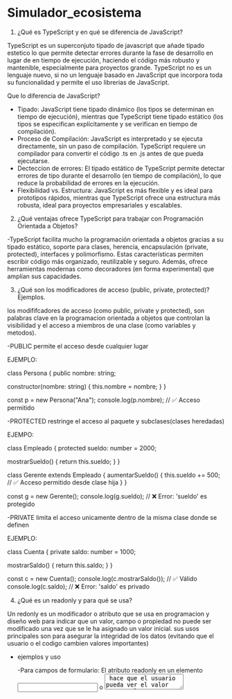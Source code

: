 # Simulador_ecosistema
1. ¿Qué es TypeScript y en qué se diferencia de JavaScript?

TypeScript es un superconjuto tipado de javascript que añade tipado estetico lo que permite detectar errores durante la fase de desarrollo en lugar de en tiempo de ejecución, haciendo el código más robusto y mantenible, especialmente para proyectos grande.
TypeScript no es un lenguaje nuevo, si no un lenguaje basado en JavaScript que incorpora toda su funcionalidad y permite el uso librerias de JavaScript.

Que lo diferencia de JavaScript?
- Tipado: JavaScript tiene tipado dinámico (los tipos se determinan en tiempo de ejecución), mientras que TypeScript tiene tipado estático (los tipos se especifican explícitamente y se verifican en tiempo de compilación).
- Proceso de Compilación: JavaScript es interpretado y se ejecuta directamente, sin un paso de compilación. TypeScript requiere un compilador para convertir el código .ts en .js antes de que pueda ejecutarse.
- Decteccion de errores: El tipado estático de TypeScript permite detectar errores de tipo durante el desarrollo (en tiempo de compilación), lo que reduce la probabilidad de errores en la ejecución.
- Flexibilidad vs. Estructura: JavaScript es más flexible y es ideal para prototipos rápidos, mientras que TypeScript ofrece una estructura más robusta, ideal para proyectos empresariales y escalables.

2. ¿Qué ventajas ofrece TypeScript para trabajar con Programación Orientada a Objetos?

-TypeScript facilita mucho la programación orientada a objetos gracias a su tipado estático, soporte para clases, herencia, encapsulación (private, protected), interfaces y polimorfismo. 
Estas características permiten escribir código más organizado, reutilizable y seguro. Además, ofrece herramientas modernas como decoradores (en forma experimental) que amplían sus capacidades.

3. ¿Qué son los modificadores de acceso (public, private, protected)? Ejemplos.

los modififcadores de acceso (como public, private y protected), son palabras clave en la programacion orientada a objetos que controlan la visibilidad y el acceso a miembros de una clase (como variables y metodos).

-PUBLIC permite el acceso desde cualquier lugar

EJEMPLO:

class Persona {
  public nombre: string;

  constructor(nombre: string) {
    this.nombre = nombre;
  }
}

const p = new Persona("Ana");
console.log(p.nombre); // ✅ Acceso permitido

-PROTECTED restringe el acceso al paquete y subclases(clases heredadas)

EJEMPO:

class Empleado {
  protected sueldo: number = 2000;

  mostrarSueldo() {
    return this.sueldo;
  }
}

class Gerente extends Empleado {
  aumentarSueldo() {
    this.sueldo += 500; // ✅ Acceso permitido desde clase hija
  }
}

const g = new Gerente();
console.log(g.sueldo); // ❌ Error: 'sueldo' es protegido

-PRIVATE limita el acceso unicamente dentro de la misma clase donde se definen

EJEMPLO:

class Cuenta {
  private saldo: number = 1000;

  mostrarSaldo() {
    return this.saldo;
  }
}

const c = new Cuenta();
console.log(c.mostrarSaldo()); // ✅ Válido
console.log(c.saldo);          // ❌ Error: 'saldo' es privado

4. ¿Qué es un readonly y para qué se usa?

Un redonly es un modificador o atributo que se usa en programacion y diseño web para indicar que un valor, campo o propiedad no puede ser modificado una vez que se le ha asignado un valor inicial. sus usos principales son para asegurar la integridad de los datos (evitando que el usuario o el codigo cambien valores importantes) 
  - ejemplos y uso

     -Para campos de formulario: El atributo readonly en un elemento <input> o <textarea> hace que el usuario pueda ver el valor pero no lo puede        editar. Se usa para mostrar información que el usuario no debe cambiar, como un número de identificación o un resultado de un cálculo.

     -Control del flujo: Se puede usar con JavaScript para deshabilitar un campo de entrada y luego, tras una acción del usuario (como seleccionar       un    checkbox), eliminar el atributo readonly para hacerlo editable. 

5. ¿Cómo se definen clases y objetos en TS?

en typescript una clase es una plantilla o plano para crear objetos, defiendo sus propiedades (variables) y metodos (funciones). un objeto es una instancia concreta e esa clase, un elemento individual que tiene un estado y funcionalidad definidos. Se definen usando la palabra clave class y los objetos se crean utilizando el operador new, inicializando sus propiedades a través del método constructor. 

Definición de Clases

Palabra clave class:
Se utiliza para crear una clase, por ejemplo: class MiClase { ... }. 

Atributos (Propiedades):
Variables dentro de la clase que representan el estado del objeto. Por defecto, en TypeScript se deben inicializar o declarar como opcionales, obligando a su definición.

Métodos:
Funciones dentro de la clase que definen las acciones o el comportamiento que un objeto puede realizar.

constructor:
Un método especial que se ejecuta automáticamente al crear un nuevo objeto a partir de la clase. Se usa para inicializar los atributos con los valores proporcionados. 

this:
Se usa dentro de los métodos para referirse al objeto específico que se está utilizando. 


6. ¿Qué son los constructores y para qué sirven?

es como la bienvenida que recibe un objeto cuando nace dentro de un programa. Imagina que cada vez que creas un objeto, este necesita empezar con un nombre, una edad o ciertos datos básicos para poder funcionar; ahí entra el constructor, que se encarga de darle esos valores iniciales. Lo especial es que no tienes que llamarlo de forma manual, ya que se ejecuta automáticamente al crear el objeto. Es como cuando compras un celular nuevo: viene configurado de fábrica para que lo enciendas y ya puedas usarlo, sin tener que armarlo tú. En algunos lenguajes el constructor lleva el mismo nombre de la clase, y en otros, como Python, se llama __init__. Su tarea principal es asegurar que cada objeto comience listo para trabajar, con todo lo necesario desde el primer instante. De esta forma, el constructor nos ahorra pasos, evita errores y organiza mejor el código.


7. ¿Qué es la herencia en TS y cómo se implementa (extends / super)?

En TypeScript, la herencia es un principio de la Programación Orientada a Objetos que permite que una clase (llamada clase hija o subclase) adquiera las propiedades y métodos de otra clase (llamada clase padre o superclase). Esto evita repetir código y facilita la reutilización y organización.

extends → se usa para indicar que una clase hereda de otra.

super → se usa dentro de la clase hija para llamar al constructor o métodos de la clase padre.

Ejemplo en TypeScript:

// Clase padre
class Persona {
  nombre: string;
  edad: number;

  constructor(nombre: string, edad: number) {
    this.nombre = nombre;
    this.edad = edad;
  }

  presentarse(): void {
    console.log(`Hola, soy ${this.nombre} y tengo ${this.edad} años.`);
  }
}

// Clase hija que hereda de Persona
class Estudiante extends Persona {
  carrera: string;

  constructor(nombre: string, edad: number, carrera: string) {
    super(nombre, edad); // Llama al constructor de Persona
    this.carrera = carrera;
  }

  estudiar(): void {
    console.log(`${this.nombre} está estudiando ${this.carrera}.`);
  }
}

// Uso
const estudiante1 = new Estudiante("Ana", 21, "Ingeniería");
estudiante1.presentarse();  // Heredado de Persona
estudiante1.estudiar();     // Propio de Estudiante


8. ¿Qué significa polimorfismo en el contexto de TS?

En TypeScript (TS), el polimorfismo se refiere a la capacidad de objetos de diferentes clases de ser tratados como objetos de una superclase común, permitiendo invocar el mismo método en diferentes objetos y que cada uno responda de manera única. Esto promueve la flexibilidad, reutilización y extensibilidad del código al permitir que el mismo mensaje se envíe a múltiples objetos, resultando en un comportamiento específico para cada uno. 

9. ¿Qué son las clases abstractas y qué diferencia tienen con una clase normal?

Una clase abstracta en TypeScript es una clase que no se puede instanciar directamente, sino que sirve como modelo o plantilla para que otras clases hereden de ella. Su objetivo es definir una estructura común (propiedades y métodos) que las clases hijas deben implementar o completar.

aracterísticas de una clase abstracta:

- Se declara con la palabra clave abstract.

- Puede contener:

- Métodos abstractos (sin cuerpo, solo la firma, que las subclases deben implementar).

- Métodos normales (con implementación, que las hijas heredan directamente).

- No se puede crear un objeto a partir de ella.


10. ¿Qué es una interface en TS y en qué se diferencia de una clase abstracta?
    
En TypeScript, una interface es un contrato que define la forma que debe tener un objeto, es decir, cuáles propiedades y métodos debe incluir, pero sin implementar la lógica interna. Se usa principalmente para garantizar que diferentes clases u objetos sigan la misma estructura.

¿En que se diferencian?

La diferencia entre una interface y una clase abstracta en TypeScript está en el nivel de detalle que ofrecen. Una interface es como un contrato o una lista de requisitos: solo define qué propiedades y métodos debe tener un objeto, pero nunca dice cómo funcionan, dejando toda la implementación a la clase que la use. En cambio, una clase abstracta es un molde más completo: además de obligar a implementar ciertos métodos (abstractos), también puede traer otros ya programados y hasta atributos con valores iniciales. Otra diferencia clave es que una clase puede implementar múltiples interfaces, pero solo puede heredar de una clase abstracta. En resumen, las interfaces sirven para estandarizar estructuras, mientras que las clases abstractas sirven para compartir tanto estructura como lógica común entre varias clases.

11. Ejemplo mínimo de cada pilar de POO en TS (una línea de código por concepto)

// 1. Encapsulación (propiedad privada)
class Persona { private nombre: string = "Ana"; }

// 2. Abstracción (clase abstracta)
abstract class Animal { abstract hacerSonido(): void; }

// 3. Herencia (clase hija que extiende de otra)
class Perro extends Animal { hacerSonido(){ console.log("Guau"); } }

// 4. Polimorfismo (el mismo método se comporta distinto según la clase)
let animal: Animal = new Perro(); animal.hacerSonido(); // "Guau"

En el código se muestran los cuatro pilares de la POO con ejemplos muy cortos. Primero, en Persona, la propiedad nombre está marcada como privada, eso significa que nadie fuera de la clase puede tocarla directamente; esto es encapsulación, como tener un cajón con llave al que solo la propia clase sabe cómo entrar. Después, con Animal se usa la palabra abstract, que es como decir: “toda clase que herede de mí debe tener este método, pero yo no te digo cómo lo haces”; eso es abstracción, definir la idea sin dar los detalles. Luego aparece Perro extends Animal, que es la herencia: la clase Perro toma la base de Animal y completa lo que faltaba, en este caso el sonido. Finalmente, cuando hacemos let animal: Animal = new Perro(); animal.hacerSonido();, estamos viendo polimorfismo, porque aunque la variable es del tipo general Animal, en realidad se comporta como un Perro y ladra.


12. Investigar y realizar la configuración de TypeScript con Node JS y VS Code.

Pasos para configurar TypeScript en Node.js y VS Code

1. Instalar Node.js y npm
Descarga Node.js desde su página oficial e instala. Verifica en la terminal con:

    node -v
    npm -v

2. Crear el proyecto
Abre una carpeta para tu proyecto y desde la terminal escribe:

    mkdir mi-proyecto-ts && cd mi-proyecto-ts
    npm init -y

3. Instalar TypeScript y herramientas

    npm install -g typescript
    npm install typescript ts-node --save-dev


4. Configurar TypeScript
Genera el archivo de configuración:

      tsc --init


Aquí defines cosas como la carpeta de salida (outDir) y el directorio de tus archivos (rootDir).

5. Configurar VS Code

- Abre el proyecto en VS Code.

- En la carpeta .vscode crea launch.json para depurar.


6. Escribir y ejecutar código

- Crea un archivo app.ts.

- Para compilar:

      tsc


- Para ejecutar sin compilar:

      npx ts-node src/app.ts


Para depurar en VS Code, presiona F5.

